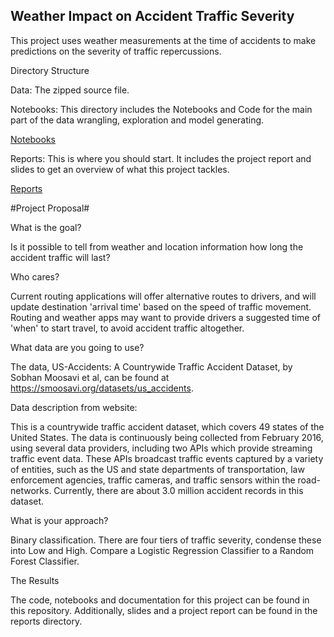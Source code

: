 ## Weather Impact on Accident Traffic Severity

This project uses weather measurements at the time of accidents to make predictions on the severity of traffic repercussions.

Directory Structure

Data: The zipped source file.

Notebooks: This directory includes the Notebooks and Code for the main part of the data wrangling, exploration and model generating.

[Notebooks](https://github.com/gibsongGH/Weather-Accident-Severity/tree/master/notebooks)

Reports: This is where you should start. It includes the project report and slides to get an overview of what this project tackles.

[Reports](https://github.com/gibsongGH/Weather-Accident-Severity/tree/master/reports)

#Project Proposal#

What is the goal?

Is it possible to tell from weather and location information how long the accident traffic will last?

Who cares?

Current routing applications will offer alternative routes to drivers, and will update destination 'arrival time' based on the speed of traffic movement.  Routing and weather apps may want to provide drivers a suggested time of 'when' to start travel, to avoid accident traffic altogether. 

What data are you going to use?

The data, US-Accidents: A Countrywide Traffic Accident Dataset, by Sobhan Moosavi et al, can be found at https://smoosavi.org/datasets/us_accidents.  

Data description from website:

This is a countrywide traffic accident dataset, which covers 49 states of the United States. The data is continuously being collected from February 2016, using several data providers, including two APIs which provide streaming traffic event data. These APIs broadcast traffic events captured by a variety of entities, such as the US and state departments of transportation, law enforcement agencies, traffic cameras, and traffic sensors within the road-networks. Currently, there are about 3.0 million accident records in this dataset.

What is your approach?

Binary classification.  There are four tiers of traffic severity, condense these into Low and High.  Compare a Logistic Regression Classifier to a Random Forest Classifier.

The Results

The code, notebooks and documentation for this project can be found in this repository. Additionally, slides and a project report can be found in the reports directory.  
